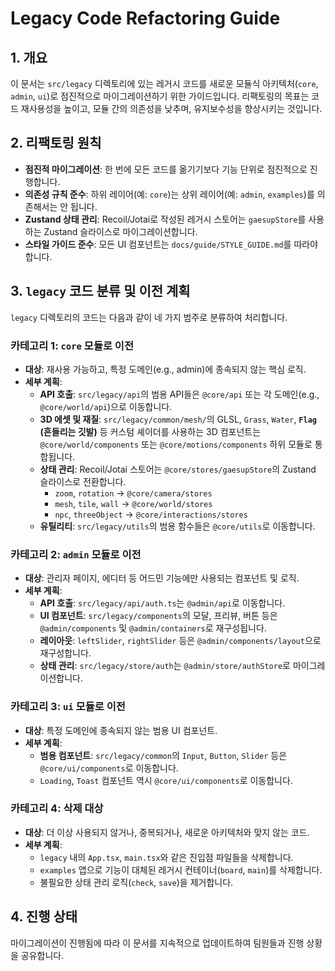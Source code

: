 # Legacy Code Refactoring Guide

## 1. 개요

이 문서는 `src/legacy` 디렉토리에 있는 레거시 코드를 새로운 모듈식 아키텍처(`core`, `admin`, `ui`)로 점진적으로 마이그레이션하기 위한 가이드입니다. 리팩토링의 목표는 코드 재사용성을 높이고, 모듈 간의 의존성을 낮추며, 유지보수성을 향상시키는 것입니다.

## 2. 리팩토링 원칙

-   **점진적 마이그레이션**: 한 번에 모든 코드를 옮기기보다 기능 단위로 점진적으로 진행합니다.
-   **의존성 규칙 준수**: 하위 레이어(예: `core`)는 상위 레이어(예: `admin`, `examples`)를 의존해서는 안 됩니다.
-   **Zustand 상태 관리**: Recoil/Jotai로 작성된 레거시 스토어는 `gaesupStore`를 사용하는 Zustand 슬라이스로 마이그레이션합니다.
-   **스타일 가이드 준수**: 모든 UI 컴포넌트는 `docs/guide/STYLE_GUIDE.md`를 따라야 합니다.

## 3. `legacy` 코드 분류 및 이전 계획

`legacy` 디렉토리의 코드는 다음과 같이 네 가지 범주로 분류하여 처리합니다.

### 카테고리 1: `core` 모듈로 이전

-   **대상**: 재사용 가능하고, 특정 도메인(e.g., admin)에 종속되지 않는 핵심 로직.
-   **세부 계획**:
    -   **API 호출**: `src/legacy/api`의 범용 API들은 `@core/api` 또는 각 도메인(e.g., `@core/world/api`)으로 이동합니다.
    -   **3D 에셋 및 재질**: `src/legacy/common/mesh/`의 GLSL, `Grass`, `Water`, **`Flag` (흔들리는 깃발)** 등 커스텀 셰이더를 사용하는 3D 컴포넌트는 `@core/world/components` 또는 `@core/motions/components` 하위 모듈로 통합됩니다.
    -   **상태 관리**: Recoil/Jotai 스토어는 `@core/stores/gaesupStore`의 Zustand 슬라이스로 전환합니다.
        -   `zoom`, `rotation` → `@core/camera/stores`
        -   `mesh`, `tile`, `wall` → `@core/world/stores`
        -   `npc`, `threeObject` → `@core/interactions/stores`
    -   **유틸리티**: `src/legacy/utils`의 범용 함수들은 `@core/utils`로 이동합니다.

### 카테고리 2: `admin` 모듈로 이전

-   **대상**: 관리자 페이지, 에디터 등 어드민 기능에만 사용되는 컴포넌트 및 로직.
-   **세부 계획**:
    -   **API 호출**: `src/legacy/api/auth.ts`는 `@admin/api`로 이동합니다.
    -   **UI 컴포넌트**: `src/legacy/components`의 모달, 프리뷰, 버튼 등은 `@admin/components` 및 `@admin/containers`로 재구성됩니다.
    -   **레이아웃**: `leftSlider`, `rightSlider` 등은 `@admin/components/layout`으로 재구성합니다.
    -   **상태 관리**: `src/legacy/store/auth`는 `@admin/store/authStore`로 마이그레이션합니다.

### 카테고리 3: `ui` 모듈로 이전

-   **대상**: 특정 도메인에 종속되지 않는 범용 UI 컴포넌트.
-   **세부 계획**:
    -   **범용 컴포넌트**: `src/legacy/common`의 `Input`, `Button`, `Slider` 등은 `@core/ui/components`로 이동합니다.
    -   `Loading`, `Toast` 컴포넌트 역시 `@core/ui/components`로 이동합니다.

### 카테고리 4: 삭제 대상

-   **대상**: 더 이상 사용되지 않거나, 중복되거나, 새로운 아키텍처와 맞지 않는 코드.
-   **세부 계획**:
    -   `legacy` 내의 `App.tsx`, `main.tsx`와 같은 진입점 파일들을 삭제합니다.
    -   `examples` 앱으로 기능이 대체된 레거시 컨테이너(`board`, `main`)를 삭제합니다.
    -   불필요한 상태 관리 로직(`check`, `save`)을 제거합니다.

## 4. 진행 상태

마이그레이션이 진행됨에 따라 이 문서를 지속적으로 업데이트하여 팀원들과 진행 상황을 공유합니다. 